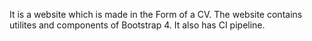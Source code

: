 It is a website which is made in the Form of a CV. The website contains utilites and components of Bootstrap 4. It also has CI pipeline.


